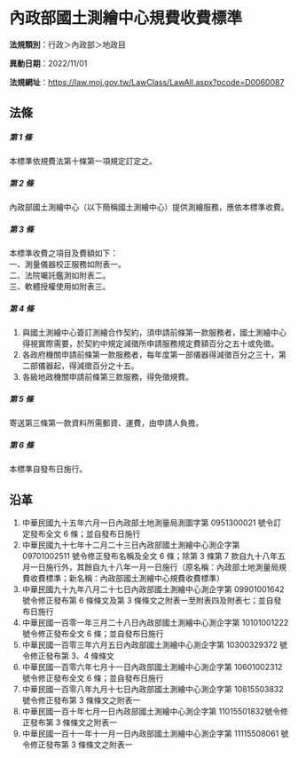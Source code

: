 # 內政部國土測繪中心規費收費標準

**法規類別**：行政＞內政部＞地政目

**異動日期**：2022/11/01  

**法規網址**：https://law.moj.gov.tw/LawClass/LawAll.aspx?pcode=D0060087





## 法條
##### 第 1 條
本標準依規費法第十條第一項規定訂定之。

##### 第 2 條
內政部國土測繪中心（以下簡稱國土測繪中心）提供測繪服務，應依本標準收費。

##### 第 3 條
本標準收費之項目及費額如下：  
一、測量儀器校正服務如附表一。  
二、法院囑託鑑測如附表二。  
三、軟體授權使用如附表三。

##### 第 4 條
1. 與國土測繪中心簽訂測繪合作契約，須申請前條第一款服務者，國土測繪中心得視實際需要，於契約中規定減徵所申請服務規定費額百分之五十或免徵。
1. 各政府機關申請前條第一款服務者，每年度第一部儀器得減徵百分之三十，第二部儀器起，得減徵百分之十五。
1. 各級地政機關申請前條第三款服務，得免徵規費。

##### 第 5 條
寄送第三條第一款資料所需郵資、運費，由申請人負擔。

##### 第 6 條
本標準自發布日施行。

## 沿革
1. 中華民國九十五年六月一日內政部土地測量局測圖字第 0951300021 號令訂定發布全文 6  條；並自發布日施行
1. 中華民國九十七年十二月二十三日內政部國土測繪中心測企字第 09701002511  號令修正發布名稱及全文 6  條；除第 3  條第 7  款自九十八年五月一日施行外，其餘自九十八年一月一日施行（原名稱：內政部土地測量局規費收費標準；新名稱：內政部國土測繪中心規費收費標準）
1. 中華民國九十九年八月二十七日內政部國土測繪中心測企字第 09901001642  號令修正發布第 6  條條文及第 3  條條文之附表一至附表四及附表七；並自發布日施行
1. 中華民國一百零一年三月二十八日內政部國土測繪中心測企字第 10101001222  號令修正發布全文 6  條；並自發布日施行
1. 中華民國一百零三年六月五日內政部國土測繪中心測企字第 10300329372  號令修正發布第 3、4 條條文
1. 中華民國一百零六年七月十一日內政部國土測繪中心測企字第 10601002312  號令修正發布全文 6  條；並自發布日施行
1. 中華民國一百零八年九月十七日內政部國土測繪中心測企字第 10815503832  號令修正發布第 3  條條文之附表一
1. 中華民國一百十年七月一日內政部國土測繪中心測企字第 11015501832號令修正發布第 3  條條文之附表一
1. 中華民國一百十一年十一月一日內政部國土測繪中心測企字第 11115508061  號令修正發布第 3  條條文之附表一
